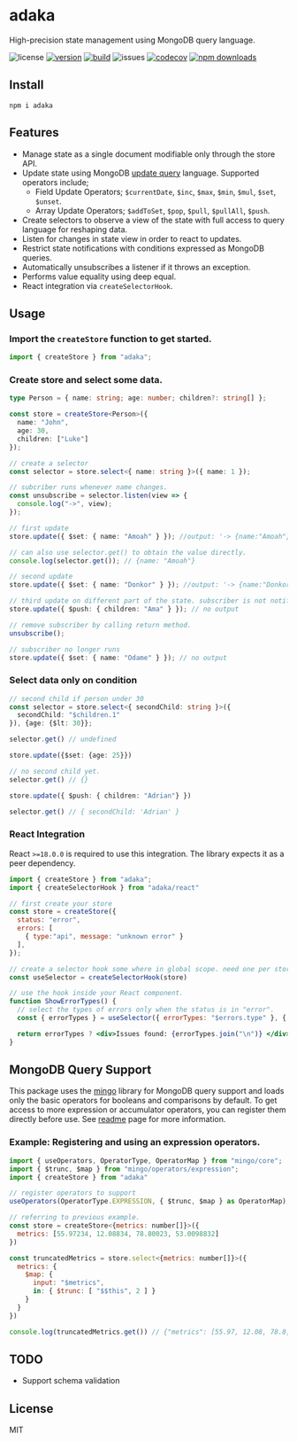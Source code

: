 # adaka

High-precision state management using MongoDB query language.

![license](https://img.shields.io/github/license/kofrasa/adaka)
[![version](https://img.shields.io/npm/v/adaka)](https://www.npmjs.org/package/adaka)
[![build](https://github.com/kofrasa/adaka/actions/workflows/node.js.yml/badge.svg)](https://github.com/kofrasa/adaka/actions/workflows/node.js.yml)
![issues](https://img.shields.io/github/issues/kofrasa/adaka)
[![codecov](https://img.shields.io/codecov/c/github/kofrasa/adaka)](https://codecov.io/gh/kofrasa/adaka)
[![npm downloads](https://img.shields.io/npm/dm/adaka)](https://www.npmjs.org/package/adaka)

## Install

`npm i adaka`

## Features

- Manage state as a single document modifiable only through the store API.
- Update state using MongoDB [update query](https://www.mongodb.com/docs/manual/reference/operator/update/) language. Supported operators include;
  - Field Update Operators; `$currentDate`, `$inc`, `$max`, `$min`, `$mul`, `$set`, `$unset`.
  - Array Update Operators; `$addToSet`, `$pop`, `$pull`, `$pullAll`, `$push`.
- Create selectors to observe a view of the state with full access to query language for reshaping data.
- Listen for changes in state view in order to react to updates.
- Restrict state notifications with conditions expressed as MongoDB queries.
- Automatically unsubscribes a listener if it throws an exception.
- Performs value equality using deep equal.
- React integration via `createSelectorHook`.

## Usage

### Import the `createStore` function to get started.

```ts
import { createStore } from "adaka";
```

### Create store and select some data.

```ts
type Person = { name: string; age: number; children?: string[] };

const store = createStore<Person>({
  name: "John",
  age: 30,
  children: ["Luke"]
});

// create a selector
const selector = store.select<{ name: string }>({ name: 1 });

// subcriber runs whenever name changes.
const unsubscribe = selector.listen(view => {
  console.log("->", view);
});

// first update
store.update({ $set: { name: "Amoah" } }); //output: '-> {name:"Amoah"}'

// can also use selector.get() to obtain the value directly.
console.log(selector.get()); // {name: "Amoah"}

// second update
store.update({ $set: { name: "Donkor" } }); //output: '-> {name:"Donkor"}'

// third update on different part of the state. subscriber is not notified.
store.update({ $push: { children: "Ama" } }); // no output

// remove subscriber by calling return method.
unsubscribe();

// subscriber no longer runs
store.update({ $set: { name: "Odame" } }); // no output
```

### Select data only on condition

```ts
// second child if person under 30
const selector = store.select<{ secondChild: string }>({
  secondChild: "$children.1"
}), {age: {$lt: 30}};

selector.get() // undefined

store.update({$set: {age: 25}})

// no second child yet.
selector.get() // {}

store.update({ $push: { children: "Adrian"} })

selector.get() // { secondChild: 'Adrian' }
```

### React Integration
React `>=18.0.0` is required to use this integration. The library expects it as a peer dependency.

```jsx
import { createStore } from "adaka";
import { createSelectorHook } from "adaka/react"

// first create your store
const store = createStore({
  status: "error",
  errors: [
    { type:"api", message: "unknown error" }
  ],
});

// create a selector hook some where in global scope. need one per store.
const useSelector = createSelectorHook(store)

// use the hook inside your React component.
function ShowErrorTypes() {
  // select the types of errors only when the status is in "error".
  const { errorTypes } = useSelector({ errorTypes: "$errors.type" }, { status: "error"})

  return errorTypes ? <div>Issues found: {errorTypes.join("\n")} </div> : <div/>
}
```

## MongoDB Query Support

This package uses the [mingo](https://npmjs.com/package/mingo) library for MongoDB query support and loads only the basic operators for booleans and comparisons by default. To get access to more expression or accumulator operators, you can register them directly before use. See [readme](https://www.npmjs.com/package/mingo) page for more information.

### Example: Registering and using an expression operators.

```js
import { useOperators, OperatorType, OperatorMap } from "mingo/core";
import { $trunc, $map } from "mingo/operators/expression";
import { createStore } from "adaka"

// register operators to support
useOperators(OperatorType.EXPRESSION, { $trunc, $map } as OperatorMap);

// referring to previous example.
const store = createStore<{metrics: number[]}>({
  metrics: [55.97234, 12.08834, 78.80023, 53.0098832]
})

const truncatedMetrics = store.select<{metrics: number[]}>({
  metrics: {
    $map: {
      input: "$metrics",
      in: { $trunc: [ "$$this", 2 ] }
    }
  }
})

console.log(truncatedMetrics.get()) // {"metrics": [55.97, 12.08, 78.8, 53.01]}
```

## TODO

- Support schema validation

## License
MIT